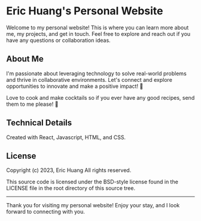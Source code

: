# Eric Huang's Personal Website

Welcome to my personal website! This is where you can learn more about me, my projects, and get in touch. Feel free to explore and reach out if you have any questions or collaboration ideas.

## About Me

I'm passionate about leveraging technology to solve real-world problems and thrive in collaborative environments. Let's connect and explore opportunities to innovate and make a positive impact! 🚀

Love to cook and make cocktails so if you ever have any good recipes, send them to me please! 🙏

## Technical Details

Created with React, Javascript, HTML, and CSS.

## License

Copyright (c) 2023, Eric Huang
All rights reserved.

This source code is licensed under the BSD-style license found in the
LICENSE file in the root directory of this source tree. 

---

Thank you for visiting my personal website! Enjoy your stay, and I look forward to connecting with you.
